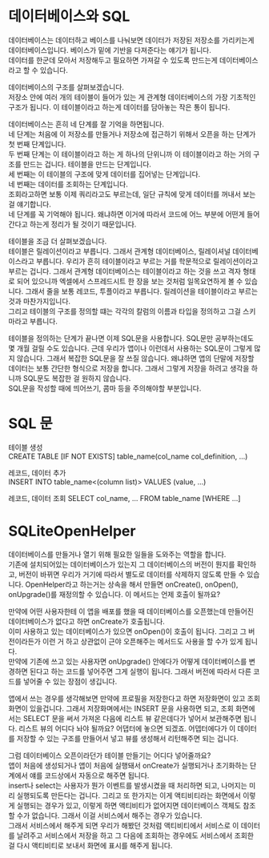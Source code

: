 # 데이터베이스와 SQL

데이터베이스는 데이터하고 베이스를 나눠보면 데이터가 저장된 저장소를 가리키는게 데이터베이스입니다. 베이스가 밑에 기반을 다져준다는 얘기가 됩니다.  
데이터를 한군데 모아서 저장해두고 필요하면 가져갈 수 있도록 만드는게 데이터베이스라고 할 수 있습니다.  

데이터베이스의 구조를 살펴보겠습니다.  
저장소 안에 여러 개의 테이블이 들어가 있는 게 관계형 데이터베이스의 가장 기초적인 구조가 됩니다. 이 테이블이라고 하는게 데이터를 담아놓는 작은 통이 됩니다. 

데이터베이스는 흔히 네 단계를 잘 기억을 하면됩니다.  
네 단계는 처음에 이 저장소를 만들거나 저장소에 접근하기 위해서 오픈을 하는 단계가 첫 번째 단계입니다.  
두 번째 단계는 이 테이블이라고 하는 게 하나의 단위니까 이 테이블이라고 하는 거의 구조를 만드는 겁니다. 테이블을 만드는 단계입니다.  
세 번째는 이 테이블의 구조에 맞게 데이터를 집어넣는 단계입니다.  
네 번째는 데이터를 조회하는 단계입니다.  
조회라고하면 보통 이제 쿼리라고도 부르는데, 일단 규칙에 맞게 데이터를 꺼내서 보는 걸 얘기합니다.  
네 단계를 꼭 기억해야 됩니다. 왜냐하면 이거에 따라서 코드에 어느 부분에 어떤게 들어간다고 하는게 정리가 될 것이기 때문입니다.  


테이블을 조금 더 살펴보겠습니다.  
테이블은 릴레이션이라고 부릅니다. 그래서 관계형 데이터베이스, 릴레이셔널 데이터베이스라고 부릅니다. 우리가 흔히 테이블이라고 부르는 거를 학문적으로 릴레이션이라고 부르는 겁니다. 
그래서 관계형 데이터베이스는 테이블이라고 하는 것을 쓰고 격자 형태로 되어 있으니까 엑셀에서 스프레드시트 한 장을 보는 것처럼 일목요연하게 볼 수 있습니다. 그래서 줄을 보통 레코드, 투플이라고 부릅니다. 
릴레이션을 테이블이라고 부르는 것과 마찬가지입니다.  
그리고 테이블의 구조를 정의할 떄는 각각의 칼럼의 이름과 타입을 정의하고 그걸 스키마라고 부릅니다.  
  
  
테이블을 정의하는 단계가 끝나면 이제 SQL문을 사용합니다. SQL문만 공부하는데도 몇 개월 걸릴 수도 있습니다. 근데 우리가 앱이나 이런데서 사용하는 SQL문이 그렇게 많지 않습니다. 그래서 복잡한 SQL문을 잘 쓰질 않습니다. 
왜냐하면 앱의 단말에 저장할 데이터는 보통 간단한 형식으로 저장을 합니다. 그래서 그렇게 저장을 하려고 생각을 하니까 SQL문도 복잡한 걸 원하지 않습니다.  
SQL문을 작성할 때에 띄어쓰기, 콤마 등을 주의해야할 부분입니다.  
  
  
# SQL 문  
테이블 생성  
CREATE TABLE [IF NOT EXISTS] table_name(col_name col_definition, ...)  
  
레코드, 데이터 추가  
INSERT INTO table_name<(column list)> VALUES (value, ...)  
  
레코드, 데이터 조회
SELECT col_name, ... FROM table_name [WHERE ...]


# SQLiteOpenHelper
데이터베이스를 만들거나 열기 위해 필요한 일들을 도와주는 역할을 합니다.  
기존에 설치되어있는 데이터베이스가 있는지 그 데이터베이스의 버전이 뭔지를 확인하고, 버전이 바뀌면 우리가 거기에 따라서 별도로 데이터를 삭제하지 않도록 만들 수 있습니다. 
OpenHelper라고 하는거는 상속을 해서 만들면 onCreate(), onOpen(), onUpgrade()를 재정의할 수 있습니다. 이 메서드는 언제 호출이 될까요?  
  
만약에 어떤 사용자한테 이 앱을 배포를 했을 때 데이터베이스를 오픈했는데 만들어진 데이터베이스가 없다고 하면 onCreate가 호출됩니다.  
이미 사용하고 있는 데이터베이스가 있으면 onOpen()이 호출이 됩니다. 그리고 그 버전이라든가 이런 거 하고 상관없이 근야 오픈해주는 메서드도 사용을 할 수가 있게 됩니다.  
만약에 기존에 쓰고 있는 사용자면 onUpgrade() 안에다가 어떻게 데이터베이스를 변경하면 된다고 하는 코드를 넣어주면 그게 실행이 됩니다. 그래서 버전에 따라서 다른 코드를 넣어줄 수 있는 장점이 생깁니다.  
  
  
앱에서 쓰는 경우를 생각해보면 만약에 프로필을 저장한다고 하면 저장화면이 있고 조회 화면이 있을겁니다. 
그래서 저장화며에서는 INSERT 문을 사용하면 되고, 조회 화면에서는 SELECT 문을 써서 가져온 다음에 리스트 뷰 같은데다가 넣어서 보관해주면 됩니다. 
리스트 뷰의 어디다 놔야 될까요? 어댑터에 놓으면 되겠죠. 어뎁터에다가 이 데이터를 저장할 수 있는 구조를 만들어서 넣고 뷰를 생성해서 리턴해주면 되는 겁니다.  
  
  
그럼 데이터베이스 오픈이라던가 테이블 만들기는 어디다 넣어줄까요?  
앱이 처음에 생성되거나 앱이 처음에 실행돼서 onCreate가 실행되거나 초기화하는 단계에서 얘를 코드상에서 자동으로 해주면 됩니다.  
insert나 select는 사용자가 뭔가 이벤트를 발생시켰을 때 처리하면 되고, 나머지는 미리 실행되도록 만든다는 겁니다. 
그리고 또 한가지는 이게 액티비티라는 화면에서 이렇게 실행되는 경우가 있고, 이렇게 하면 액티비티가 없어지면 데이터베이스 객체도 참조할 수가 없습니다. 
그래서 이걸 서비스에서 해주는 경우가 있습니다.  
그래서 서비스에서 해주게 되면 우리가 해봤던 것처럼 액티비티에서 서비스로 이 데이터를 날려주고 서비스에서 저장을 하고 
그 다음에 조회하는 경우에도 서비스에서 조회한 걸 다시 액티비티로 보내서 화면에 표시를 해주게 됩니다. 
